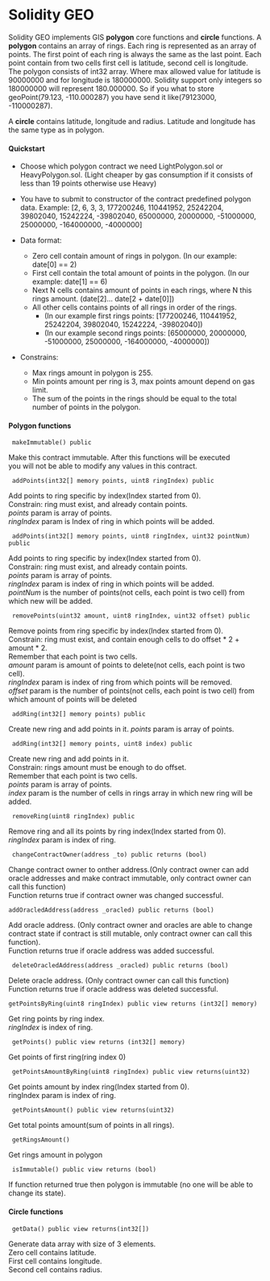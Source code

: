 # Solidity GEO

Solidity GEO implements GIS **polygon** core functions and **circle** functions.
A **polygon** contains an array of rings.
Each ring is represented as an array of points. The first point of each ring is always the same as the last point.
Each point contain from two cells first cell is latitude, second cell is longitude.
The polygon consists of int32 array. Where max allowed value for latitude is 90000000 and for longitude is 180000000.
Solidity support only integers so 180000000 will represent 180.000000.
So if you what to store geoPoint(79.123, -110.000287) you have send it like(79123000, -110000287).

A **circle** contains latitude, longitude and radius.
Latitude and longitude has the same type as in polygon.

#### Quickstart

- Choose which polygon contract we need LightPolygon.sol or HeavyPolygon.sol. (Light cheaper by gas consumption if it consists of less than 19 points otherwise use Heavy)

- You have to submit to constructor of the contract predefined polygon data. Example:
[2, 6, 3, 3, 177200246, 110441952, 25242204, 39802040, 15242224, -39802040, 65000000, 20000000, -51000000, 25000000, -164000000, -4000000]

- Data format:
    - Zero cell contain amount of rings in polygon. (In our example: date[0] == 2)
    - First cell contain the total amount of points in the polygon. (In our example: date[1] == 6)
    - Next N cells contains amount of points in each rings, where N this rings amount. (date[2]... date[2 + date[0]])
    - All other cells contains points of all rings in order of the rings.
        - (In our example first rings points: [177200246, 110441952, 25242204, 39802040, 15242224, -39802040])
        - (In our example second rings points: [65000000, 20000000, -51000000, 25000000, -164000000, -4000000])
- Constrains:
    - Max rings amount in polygon is 255.
    - Min points amount per ring is 3, max points amount depend on gas limit.
    - The sum of the points in the rings should be equal to the total number of points in the polygon.

#### Polygon functions

```solidity
 makeImmutable() public
```
Make this contract immutable. After this functions will be executed<br/>
you will not be able to modify any values in this contract.
```solidity
 addPoints(int32[] memory points, uint8 ringIndex) public
```
Add points to ring specific by index(Index started from 0).<br/>
Constrain: ring must exist, and already contain points.<br/>
*points* param is  array of points.<br/>
*ringIndex* param is Index of ring in which points will be added.
```solidity
 addPoints(int32[] memory points, uint8 ringIndex, uint32 pointNum) public
```
Add points to ring specific by index(Index started from 0).<br/>
Constrain: ring must exist, and already contain points.<br/>
*points* param is array of points.<br/>
*ringIndex* param is index of ring in which points will be added.<br/>
*pointNum* is the number of points(not cells, each point is two cell) from which new will be added.
```solidity
 removePoints(uint32 amount, uint8 ringIndex, uint32 offset) public
```
Remove points from ring specific by index(Index started from 0).<br/>
Constrain: ring must exist, and contain enough cells to do offset * 2 + amount * 2.<br/>
Remember that each point is two cells.<br/>
*amount* param is amount of points to delete(not cells, each point is two cell).<br/>
*ringIndex* param is index of ring from which points will be removed.<br/>
*offset* param is the number of points(not cells, each point is two cell) from which amount of points will be deleted<br/>

```solidity
 addRing(int32[] memory points) public
```
Create new ring and add points in it.
*points* param is array of points.
```solidity
 addRing(int32[] memory points, uint8 index) public
 ```
Create new ring and add points in it.<br/>
Constrain: rings amount must be enough to do offset.<br/>
Remember that each point is two cells.<br/>
*points* param is array of points.<br/>
*index* param is the number of cells in rings array in which new ring will be added.
```solidity
 removeRing(uint8 ringIndex) public
```
Remove ring and all its points by ring index(Index started from 0).<br/>
*ringIndex* param is index of ring.
```solidity
 changeContractOwner(address _to) public returns (bool)
```
Change contract owner to onther address.(Only contract owner can add oracle addresses and make contract immutable, only contract owner can call this function)<br/>
Function returns true if contract owner was changed successful.
```solidity
addOracledAddress(address _oracled) public returns (bool)
```
Add oracle address. (Only contract owner and oracles are able to change contract state if contract is still mutable, only contract owner can call this function).<br/>
Function returns true if oracle address was added successful.<br/>
```solidity
 deleteOracledAddress(address _oracled) public returns (bool)
```
Delete oracle address. (Only contract owner can call this function)<br/>
Function returns true if oracle address was deleted successful.<br/>
```solidity
getPointsByRing(uint8 ringIndex) public view returns (int32[] memory)
```
Get ring points by ring index.<br/>
*ringIndex* is index of ring.<br/>
```solidity
 getPoints() public view returns (int32[] memory)
```
Get points of first ring(ring index 0)
```solidity
 getPointsAmountByRing(uint8 ringIndex) public view returns(uint32)
```
Get points amount by index ring(Index started from 0).<br/>
ringIndex param is index of ring.
```solidity
 getPointsAmount() public view returns(uint32)
```
Get total points amount(sum of points in all rings).
```solidity
 getRingsAmount()
```
Get rings amount in polygon
```solidity
 isImmutable() public view returns (bool)
```
If function returned true then polygon is immutable (no one will be able to change its state).

#### Circle functions
```solidity
 getData() public view returns(int32[])
```
Generate data array with size of 3 elements.<br/>
Zero cell contains latitude.<br/>
First cell contains longitude.<br/>
Second cell contains radius.